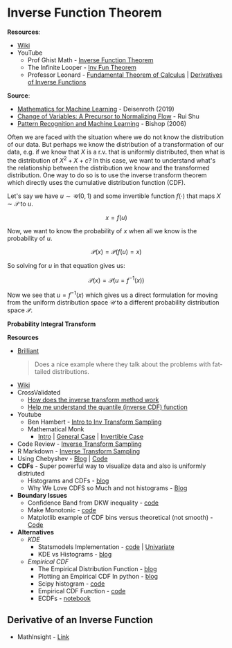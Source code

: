 # Inverse Function Theorem


**Resources**:
* [Wiki](https://en.wikipedia.org/wiki/Inverse_function_theorem)
* YouTube
  * Prof Ghist Math - [Inverse Function Theorem](https://www.youtube.com/watch?v=LWk7hvY1Goc)
  * The Infinite Looper - [Inv Fun Theorem](https://www.youtube.com/watch?v=gS0TYC78lnw&t=186s)
  * Professor Leonard - [Fundamental Theorem of Calculus](https://www.youtube.com/watch?v=xjtEfS0vY2o&list=PLF797E961509B4EB5&index=29&t=0s) | [Derivatives of Inverse Functions](https://www.youtube.com/watch?v=HnsUNWNYZ28)


**Source**: 

* [Mathematics for Machine Learning](https://mml-book.github.io/book/chapter06.pdf) - Deisenroth (2019)
* [Change of Variables: A Precursor to Normalizing Flow](http://ruishu.io/2018/05/19/change-of-variables/) - Rui Shu
* [Pattern Recognition and Machine Learning](http://users.isr.ist.utl.pt/~wurmd/Livros/school/Bishop%20-%20Pattern%20Recognition%20And%20Machine%20Learning%20-%20Springer%20%202006.pdf) - Bishop (2006)

Often we are faced with the situation where we do not know the distribution of our data. But perhaps we know the distribution of a transformation of our data, e.g. if we know that $X$ is a r.v. that is uniformly distributed, then what is the distribution of $X^2 + X + c$? In this case, we want to understand what's the relationship between the distribution we know and the transformed distribution. One way to do so is to use the inverse transform theorem which directly uses the cumulative distribution function (CDF).

Let's say we have $u \sim \mathcal U(0,1)$ and some invertible function $f(\cdot)$ that maps $X \sim \mathcal P$ to $u$.

$$x = f(u)$$

Now, we want to know the probability of $x$ when all we know is the probability of $u$. 

$$\mathcal P(x)=\mathcal P(f(u)=x)$$

So solving for $u$ in that equation gives us:

$$\mathcal P(x) = \mathcal P(u=f^{-1}(x))$$

Now we see that $u=f^{-1}(x)$ which gives us a direct formulation for moving from the uniform distribution space $\mathcal U$ to a different probability distribution space $\mathcal P$.

**Probability Integral Transform**

**Resources**
* [Brilliant](https://brilliant.org/wiki/inverse-transform-sampling/)
  > Does a nice example where they talk about the problems with fat-tailed distributions.
* [Wiki](https://en.wikipedia.org/wiki/Inverse_transform_sampling)
* CrossValidated
  * [How does the inverse transform method work](https://stats.stackexchange.com/questions/184325/how-does-the-inverse-transform-method-work)
  * [Help me understand the quantile (inverse CDF) function](https://stats.stackexchange.com/questions/212813/help-me-understand-the-quantile-inverse-cdf-function)
* Youtube
  * Ben Hambert - [Intro to Inv Transform Sampling](https://www.youtube.com/watch?v=rnBbYsysPaU)
  * Mathematical Monk
    * [Intro](https://www.youtube.com/watch?v=rnBbYsysPaU&t=1s) | [General Case](https://www.youtube.com/watch?v=S7EXgOomvgc) | [Invertible Case](https://www.youtube.com/watch?v=irheiVXJRm8)
* Code Review - [Inverse Transform Sampling](https://codereview.stackexchange.com/questions/196286/inverse-transform-sampling)
* R Markdown - [Inverse Transform Sampling](https://stephens999.github.io/fiveMinuteStats/inverse_transform_sampling.html)
* Using Chebyshev - [Blog](http://www.pwills.com/blog/posts/2018/06/24/sampling.html) | [Code](https://github.com/peterewills/itsample)
* **CDFs** - Super powerful way to visualize data and also is uniformly distriuted
  * Histograms and CDFs - [blog](https://iandzy.com/histograms-cumulative-distribution/)
  * Why We Love CDFS so Much and not histograms - [Blog](https://www.andata.at/en/software-blog-reader/why-we-love-the-cdf-and-do-not-like-histograms-that-much.html)
* **Boundary Issues**
  * Confidence Band from DKW inequality - [code](http://www.statsmodels.org/devel/_modules/statsmodels/distributions/empirical_distribution.html#_conf_set)
  * Make Monotonic - [code](https://stackoverflow.com/questions/28563711/make-a-numpy-array-monotonic-without-a-python-loop)
  * Matplotlib example of CDF bins versus theoretical (not smooth) - [Code](https://matplotlib.org/gallery/statistics/histogram_cumulative.html)
* **Alternatives**
  * *KDE*
    * Statsmodels Implementation - [code](http://www.statsmodels.org/devel/_modules/statsmodels/nonparametric/kde.html) | [Univariate](https://www.statsmodels.org/dev/generated/statsmodels.nonparametric.kde.KDEUnivariate.html)
    * KDE vs Histograms - [blog](https://mglerner.github.io/posts/histograms-and-kernel-density-estimation-kde-2.html?p=28)
  * *Empirical CDF*
    * The Empirical Distribution Function - [blog](http://bjlkeng.github.io/posts/the-empirical-distribution-function/)
    * Plotting an Empirical CDF In python - [blog](https://www.jddata22.com/home//plotting-an-empirical-cdf-in-python)
    * Scipy histogram - [code](https://docs.scipy.org/doc/scipy/reference/generated/scipy.stats.rv_histogram.html#scipy.stats.rv_histogram)
    * Empirical CDF Function - [code](http://www.statsmodels.org/devel/_modules/statsmodels/distributions/empirical_distribution.html#ECDF)
    * ECDFs - [notebook](https://github.com/ericmjl/bayesian-analysis-recipes/blob/master/notebooks/ecdfs.ipynb)


## Derivative of an Inverse Function

* MathInsight - [Link](https://mathinsight.org/derivative_inverse_function)